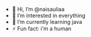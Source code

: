 - 👋 Hi, I’m @naisauliaa
- 👀 I’m interested in everything
- 🌱 I’m currently learning java
- ⚡ Fun fact: i'm a human

<!---
naisauliaa/naisauliaa is a ✨ special ✨ repository because its `README.md` (this file) appears on your GitHub profile.
You can click the Preview link to take a look at your changes.
--->
